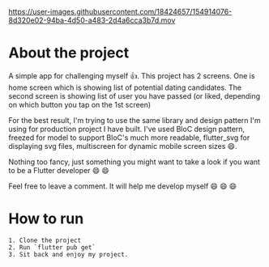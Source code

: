 

https://user-images.githubusercontent.com/18424657/154914076-8d320e02-94ba-4d50-a483-2d4a6cca3b7d.mov


# About the project

A simple app for challenging myself 👍. This project has 2 screens. One is home screen which is showing
list of potential dating candidates. The second screen is showing list of user you have passed (or 
liked, depending on which button you tap on the 1st screen)

For the best result, I'm trying to use the same library and design pattern I'm using for production project I have built.
I've used BloC design pattern, freezed for model to support BloC's much more readable, flutter_svg 
for displaying svg files, multiscreen for dynamic mobile screen sizes 😄.

Nothing too fancy, just something you might want to take a look if you want to be a Flutter developer 😄 😄

Feel free to leave a comment. It will help me develop myself 😄 😄 😄

# How to run
 
    1. Clone the project
    2. Run `flutter pub get`
    3. Sit back and enjoy my project.

